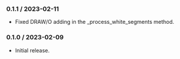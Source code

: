 ### 0.1.1 / 2023-02-11

* Fixed DRAW/O adding in the _process_white_segments method.

### 0.1.0 / 2023-02-09

* Initial release.
